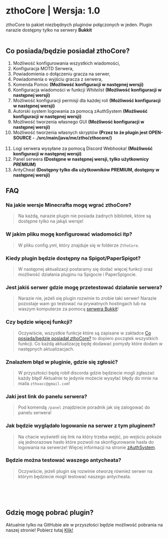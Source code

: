 # zthoCore | Wersja: 1.0

zthoCore to pakiet niezbędnych pluginów połączonych w jeden. Plugin narazie dostępny tylko na serwery **Bukkit**<br><br>

## Co posiada/będzie posiadał zthoCore?
1. Możliwość konfigurowania wszystkich wiadomości,
2. Konfiguracja MOTD Serwera,
3. Powiadomienia o dołączeniu gracza na serwer,
4. Powiadomenia o wyjściu gracza z serwera,
5. Komenda Pomoc **(Możliwość konfiguracji w następnej wersji)**
6. Konfiguracja wiadomości w funkcji *Whitelist* **(Możliwość konfiguracji w następnej wersji)**
7. Możliwość konfiguracji permisji dla każdej roli **(Możliwość konfiguracji w następnej wersji)**
8. Autorski system logowania za pomocą zAuthSystem **(Możliwość konfiguracji w następnej wersji)**
9. Możliwość tworzenia własnego GUI **(Możliwość konfiguracji w następnej wersji)**
10. Możliwość tworzenia własnych skryptów **(Przez to że plugin jest OPEN-SOURCE - ./src/main/java/me/ztho/zthocore/)**<br><br>
11. Logi serwera wysyłane za pomocą Discord Webhooka! **(Możliwość konfiguracji w następnej wersji)**
12. Panel serwera **(Dostępne w następnej wersji, tylko użytkownicy *PREMIUM*)**
13. AntyCheat **(Dostępny tylko dla użytkowników PREMIUM, dostępny w następnej wersji)**

## FAQ

### Na jakie wersje Minecrafta mogę wgrać zthoCore?
> Na każdą, narazie plugin nie posiada żadnych bibliotek, które są dostępne tylko na jakąś wersje!

### W jakim pliku mogę konfigurować wiadomości itp?
> W pliku config.yml, który znajduje się w folderze `ZthoCore`.

### Kiedy plugin będzie dostępny na Spigot/PaperSpigot?
> W następnej aktualizacji postaramy się dodać więcej funkcji oraz możliwość działania pluginu na Spigocie i PaperSpigocie.

### Jest jakiś serwer gdzie mogę przetestować działanie serwera?
> Narazie nie, jeżeli się plugin rozwinie to zrobie taki serwer! Narazie pozostaje wam go testować na prywatnych hostingach lub na waszym komputerze za pomocą [serwera Bukkit](https://getbukkit.org/get/92f15442e8a9edea8394b208ac08d667)!

### Czy będzie więcej funkcji?
> Oczywiście, wszystkie funkcje które są zapisane w zakładce [Co posiada/będzie posiadał zthoCore?](#co-posiadabędzie-posiadał-zthocore) to dopiero początek wszystkich funkcji. Co każdą aktualizację będę dodawać pomysły które dodam w następnych aktualizacjach.

### Znalazłem błąd w pluginie, gdzie się zgłosić?
> W przyszłości będę robił discorda gdzie będziecie mogli zgłaszać każdy błąd! Aktualnie to jedynie możecie wysyłać błędy do mnie na maila `zthoacc@gmail.com`!

### Jaki jest link do panelu serwera?
> Pod komendą `/panel` znajdziecie poradnik jak się zalogować do panelu serwera!

### Jak będzie wyglądało logowanie na serwer z tym pluginem?
> Na chacie wyświetli się link na który trzeba wejść, po wejściu pokaże się jednorazowe hasło które pozwoli na skonfigurowanie hasła do logowania na serwerze! Więcej informacji na stronie [zAuthSystem](https://auth.ztho.pl/).

### Będzie można testować waszego antycheata?
> Oczywiście, jeżeli plugin się rozwinie otworzę również serwer na którym będziecie mogli testować naszego antycheata.

<br><br><br>
## Gdzię mogę pobrać plugin?
Aktualnie tylko na GitHubie ale w przyszłości będzie możliwość pobrania na naszej stronie! Pobierz tutaj [Klik!](https://github.com/zthoo/zthocore/releases)